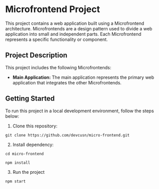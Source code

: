 # Microfrontend Project

This project contains a web application built using a Microfrontend architecture. Microfrontends are a design pattern used to divide a web application into small and independent parts. 
Each Microfrontend represents a specific functionality or component.

## Project Description

This project includes the following Microfrontends:

- **Main Application:** The main application represents the primary web application that integrates the other Microfrontends.


## Getting Started

To run this project in a local development environment, follow the steps below:

1. Clone this repository:
```shell
git clone https://github.com/devcusn/micro-frontend.git
```
2. Install dependency:
```shell
cd micro-frontend
```
```shell
npm install
```

3. Run the project

```shell
npm start
```

